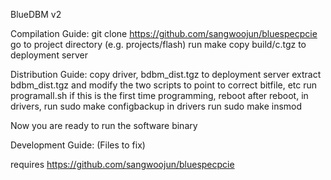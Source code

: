 BlueDBM v2

Compilation Guide:
git clone https://github.com/sangwoojun/bluespecpcie
go to project directory (e.g. projects/flash)
run make
copy build/c.tgz to deployment server

Distribution Guide:
copy driver, bdbm_dist.tgz to deployment server
extract bdbm_dist.tgz and modify the two scripts to point to correct bitfile, etc
run programall.sh
if this is the first time programming, reboot
after reboot, in drivers, run sudo make configbackup
in drivers run sudo make insmod

Now you are ready to run the software binary


Development Guide:
(Files to fix)

requires https://github.com/sangwoojun/bluespecpcie
